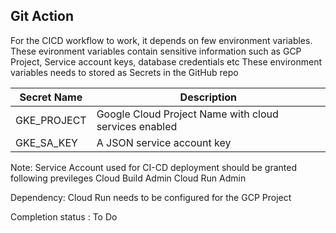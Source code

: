 ## Git Action

For the CICD workflow to work, it depends on few environment variables.
These evironment variables contain sensitive information such as GCP Project, Service account keys, database credentials etc
These environment variables needs to stored as Secrets in the GitHub repo

| Secret Name	| Description |
|---------------|-------------|
| GKE_PROJECT	| Google Cloud Project Name with cloud services enabled |
| GKE_SA_KEY	| A JSON service account key | 


Note: Service Account used for CI-CD deployment should be granted following previleges
 Cloud Build Admin
 Cloud Run Admin

Dependency:
  Cloud Run needs to be configured for the GCP Project

Completion status : To Do
